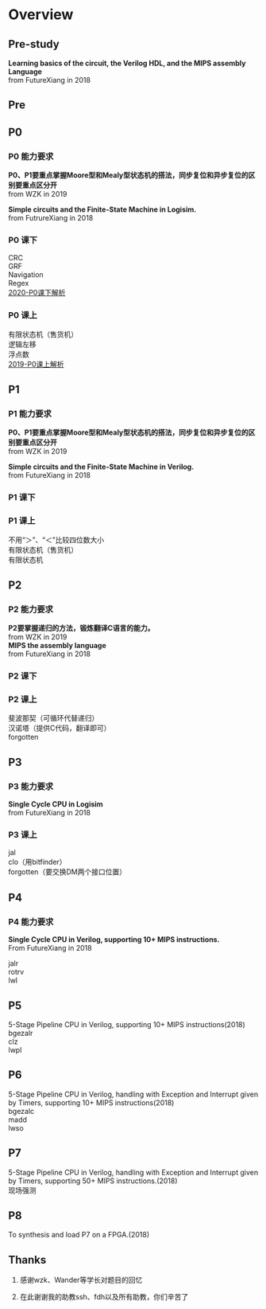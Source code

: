 # Overview

## Pre-study

**Learning basics of the circuit, the Verilog HDL, and the MIPS assembly Language**  
from FutureXiang in 2018

## Pre

## P0

### P0 能力要求

**P0、P1要重点掌握Moore型和Mealy型状态机的搭法，同步复位和异步复位的区别要重点区分开**  
from WZK in 2019  

**Simple circuits and the Finite-State Machine in Logisim.**  
from FutrureXiang in 2018

### P0 课下

CRC  
GRF  
Navigation  
Regex  
[2020-P0课下解析](https://github.com/rfhits/Computer-Organization-BUAA-2020/tree/main/2-P0/%E8%AF%BE%E4%B8%8B)

### P0 课上

有限状态机（售货机）  
逻辑左移  
浮点数  
[2019-P0课上解析](https://www.cnblogs.com/BUAA-Wander/p/11664403.html)

## P1

### P1 能力要求

**P0、P1要重点掌握Moore型和Mealy型状态机的搭法，同步复位和异步复位的区别要重点区分开**  
from WZK in 2019  

**Simple circuits and the Finite-State Machine in Verilog.**  
from FutureXiang in 2018  

### P1 课下

### P1 课上

不用“＞”、“＜”比较四位数大小  
有限状态机（售货机）  
有限状态机  

## P2

### P2 能力要求

**P2要掌握递归的方法，锻炼翻译C语言的能力。**  
from WZK in 2019  
**MIPS the assembly language**  
from FutureXiang in 2018  

### P2 课下

### P2 课上

斐波那契（可循环代替递归）  
汉诺塔（提供C代码，翻译即可）  
forgotten  

## P3

### P3 能力要求

**Single Cycle CPU in Logisim**  
from FutureXiang in 2018  

### P3 课上

jal  
clo（用bitfinder）  
forgotten（要交换DM两个接口位置）  

## P4

### P4 能力要求

**Single Cycle CPU in Verilog, supporting 10+ MIPS instructions.**  
From FutureXiang in 2018  

jalr  
rotrv  
lwl  

## P5

5-Stage Pipeline CPU in Verilog, supporting 10+ MIPS instructions(2018)  
bgezalr  
clz  
lwpl  

## P6

 5-Stage Pipeline CPU in Verilog, handling with Exception and Interrupt given by Timers, supporting 10+ MIPS instructions(2018)  
bgezalc  
madd  
lwso  

## P7

5-Stage Pipeline CPU in Verilog, handling with Exception and Interrupt given by Timers, supporting 50+ MIPS instructions.(2018)  
现场强测  

## P8

To synthesis and load P7 on a FPGA.(2018)  

## Thanks

 1. 感谢wzk、Wander等学长对题目的回忆

 2. 在此谢谢我的助教ssh、fdh以及所有助教，你们辛苦了
